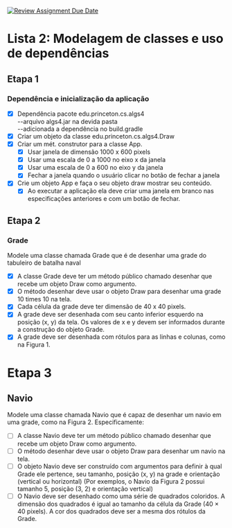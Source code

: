 [![Review Assignment Due Date](https://classroom.github.com/assets/deadline-readme-button-22041afd0340ce965d47ae6ef1cefeee28c7c493a6346c4f15d667ab976d596c.svg)](https://classroom.github.com/a/KKrNRA9P)  

# Lista 2: Modelagem de classes e uso de dependências   
## Etapa 1
### Dependência e inicialização da aplicação

 -[x] Dependência pacote edu.princeton.cs.algs4  
        --arquivo algs4.jar na devida pasta  
        --adicionada a dependência no build.gradle
 -[x] Criar um objeto da classe edu.princeton.cs.algs4.Draw  
 - [x] Criar um mét. construtor para a classe App. 
   - [x] Usar janela de dimensão 1000 x 600 pixels  
   - [x] Usar uma escala de 0 a 1000 no eixo x da janela  
   - [x] Usar uma escala de 0 a 600 no eixo y da janela  
   - [x] Fechar a janela quando o usuário clicar no botão de fechar a janela  
 -[x] Crie um objeto App e faça o seu objeto draw mostrar seu conteúdo.  
   - [x] Ao executar a aplicação ela deve criar uma janela em branco nas especificações anteriores e com um botão de fechar.  
## Etapa 2  
### Grade
Modele uma classe chamada Grade que é de desenhar uma grade do tabuleiro de batalha naval
-[x] A classe Grade deve ter um método público chamado desenhar que recebe um objeto Draw como argumento.  
-[x] O método desenhar deve usar o objeto Draw para desenhar uma grade 10 times 10 na tela.  
-[x] Cada célula da grade deve ter dimensão de 40 x 40 pixels.  
-[x] A grade deve ser desenhada com seu canto inferior esquerdo na posição (x, y) da tela. Os valores de x e y devem ser informados durante a construção do objeto Grade.  
-[x] A grade deve ser desenhada com rótulos para as linhas e colunas, como na Figura 1.  
# Etapa 3 
## Navio  
 Modele uma classe chamada Navio que é capaz de desenhar um navio em uma grade, como na Figura 2.
 Especificamente:
 -[ ] A classe Navio deve ter um método público chamado desenhar que recebe um objeto Draw como argumento.
 -[ ] O método desenhar deve usar o objeto Draw para desenhar um navio na tela.  
 -[ ] O objeto Navio deve ser construído com argumentos para definir à qual Grade ele pertence, seu tamanho, posição (x, y) na grade e orientação (vertical ou horizontal) (Por exemplos, o Navio da Figura 2 possui tamanho 5, posição (3, 2) e orientação vertical)  
 -[ ] O Navio deve ser desenhado como uma série de quadrados coloridos. A dimensão dos quadrados é igual ao tamanho da célula da Grade (40 × 40 pixels). A cor dos quadrados deve ser a mesma dos rótulos da Grade.  